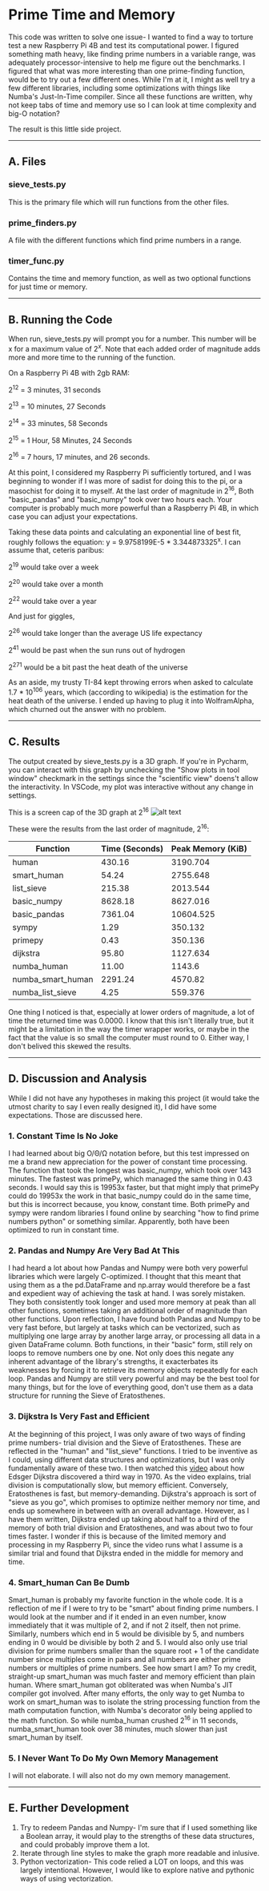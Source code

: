 # Prime Time and Memory

This code was written to solve one issue- I wanted to find a way to torture test a new Raspberry Pi 4B and test its computational power. I figured something math heavy, like finding prime numbers in a variable range, was adequately processor-intensive to help me figure out the benchmarks. I figured that what was more interesting than one prime-finding function, would be to try out a few different ones. While I'm at it, I might as well try a few different libraries, including some optimizations with things like Numba's Just-In-Time compiler. Since all these functions are written, why not keep tabs of time and memory use so I can look at time complexity and big-O notation?

The result is this little side project. 
_________________________________________________________
## A. Files
###  sieve_tests.py
This is the primary file which will run functions from the other files. 

### prime_finders.py
A file with the different functions which find prime numbers in a range.

### timer_func.py
Contains the time and memory function, as well as two optional functions for just time or memory. 

_________________________________________________________

## B. Running the Code 
When run, sieve_tests.py will prompt you for a number. This number will be x for a maximum value of $2^x$. Note that each added order of magnitude adds more and more time to the running of the function. 

On a Raspberry Pi 4B with 2gb RAM:

2<sup>12</sup> = 3 minutes, 31 seconds

2<sup>13</sup> = 10 minutes, 27 Seconds

2<sup>14</sup> = 33 minutes, 58 Seconds

2<sup>15</sup> = 1 Hour, 58 Minutes, 24 Seconds

2<sup>16</sup> = 7 hours, 17 minutes, and 26 seconds.


At this point, I considered my Raspberry Pi sufficiently tortured, and I was beginning to wonder if I was more of sadist for doing this to the pi, or a masochist for doing it to myself. At the last order of magnitude in 2<sup>16</sup>, Both "basic_pandas" and "basic_numpy" took over two hours each. Your computer is probably much more powerful than a Raspberry Pi 4B, in which case you can adjust your expectations.

Taking these data points and calculating an exponential line of best fit, roughly follows the equation: y = 9.9758199E-5 * 3.344873325<sup>x</sup>. 
I can assume that, ceteris paribus:

2<sup>19</sup> would take over a week

2<sup>20</sup> would take over a month

2<sup>22</sup> would take over a year

And just for giggles,

2<sup>26</sup> would take longer than the average US life expectancy

2<sup>41</sup> would be past when the sun runs out of hydrogen

2<sup>271</sup> would be a bit past the heat death of the universe

As an aside, my trusty TI-84 kept throwing errors when asked to calculate 1.7 * 10<sup>106</sup> years, which (according to wikipedia) is the estimation for the heat death of the universe. I ended up having to plug it into WolframAlpha, which churned out the answer with no problem. 
_________________________________________________________
## C. Results

The output created by sieve_tests.py is a 3D graph. If you're in Pycharm, you can interact with this graph by unchecking the "Show plots in tool window" checkmark in the settings since the "scientific view" doens't allow the interactivity. In VSCode, my plot was interactive without any change in settings.

This is a screen cap of the 3D graph at 2<sup>16</sup>
![alt text](https://github.com/JayTongue/prime_time_and_memory/blob/main/exhibit/2%5E16.jpg)

These were the results from the last order of magnitude, 2<sup>16</sup>:

| Function         | Time (Seconds)     | Peak Memory (KiB) |
|--------------|-----------|------------|
| human | 430.16      | 3190.704        |
| smart_human      | 54.24  | 2755.648       |
| list_sieve | 215.38 | 2013.544 |
| basic_numpy | 8628.18 | 8627.016 |
| basic_pandas | 7361.04 | 10604.525 | 
| sympy | 1.29 | 350.132 |
| primepy | 0.43 | 350.136 | 
| dijkstra | 95.80 | 1127.634 | 
| numba_human | 11.00 | 1143.6 | 
| numba_smart_human | 2291.24 | 4570.82 | 
| numba_list_sieve | 4.25 | 559.376 |

One thing I noticed is that, especially at lower orders of magnitude, a lot of time the returned time was 0.0000. I know that this isn't literally true, but it might be a limitation in the way the timer wrapper works, or maybe in the fact that the value is so small the computer must round to 0. Either way, I don't belived this skewed the results. 
_____________________________
## D. Discussion and Analysis
While I did not have any hypotheses in making this project (it would take the utmost charity to say I even really designed it), I did have some expectations. Those are discussed here.

### 1. Constant Time Is No Joke
I had learned about big O/Θ/Ω notation before, but this test impressed on me a brand new appreciation for the power of constant time processing. The function that took the longest was basic_numpy, which took over 143 minutes. The fastest was primePy, which managed the same thing in 0.43 seconds. I would say this is 19953x faster, but that might imply that primePy could do 19953x the work in that basic_numpy could do in the same time, but this is incorrect because, you know, constant time. Both primePy and sympy were random libraries I found online by searching "how to find prime numbers python" or something similar. Apparently, both have been optimized to run in constant time. 

### 2. Pandas and Numpy Are Very Bad At This
I had heard a lot about how Pandas and Numpy were both very powerful libraries which were largely C-optimized. I thought that this meant that using them as a the pd.DataFrame and np.array would therefore be a fast and expedient way of achieving the task at hand. I was sorely mistaken. They both consistently took longer and used more memory at peak than all other functions, sometimes taking an additional order of magnitude than other functions.
Upon reflection, I have found both Pandas and Numpy to be very fast before, but largely at tasks which can be vectorized, such as multiplying one large array by another large array, or processing all data in a given DataFrame column. Both functions, in their "basic" form, still rely on loops to remove numbers one by one. Not only does this negate any inherent advantage of the library's strengths, it exacterbates its weaknesses by forcing it to retrieve its memory objects repeatedly for each loop. 
Pandas and Numpy are still very powerful and may be the best tool for many things, but for the love of everything good, don't use them as a data structure for running the Sieve of Eratosthenes. 

### 3. Dijkstra Is Very Fast and Efficient
At the beginning of this project, I was only aware of two ways of finding prime numbers- trial division and the Sieve of Eratosthenes. These are reflected in the "human" and "list_sieve" functions. I tried to be inventive as I could, using different data structures and optimizations, but I was only fundamentally aware of these two. I then watched this [video](https://www.youtube.com/watch?time_continue=17&v=fwxjMKBMR7s&embeds_referring_euri=https%3A%2F%2Fduckduckgo.com%2F&feature=emb_title) about how Edsger Dijkstra discovered a third way in 1970. As the video explains, trial division is computationally slow, but memory efficient. Conversely, Eratosthenes is fast, but memory-demanding. Dijkstra's approach is sort of "sieve as you go", which promises to optimize neither memory nor time, and ends up somewhere in between with an overall advantage. However, as I have them written, Dijkstra ended up taking about half to a third of the memory of both trial division and Eratosthenes, and was about two to four times faster. I wonder if this is because of the limited memory and processing in my Raspberry Pi, since the video runs what I assume is a similar trial and found that Dijkstra ended in the middle for memory and time.

### 4. Smart_human Can Be Dumb
Smart_human is probably my favorite function in the whole code. It is a reflection of me if I were to try to be "smart" about finding prime numbers. I would look at the number and if it ended in an even number, know immediately that it was multiple of 2, and if not 2 itself, then not prime. Similarly, numbers which end in 5 would be divisible by 5, and numbers ending in 0 would be divisible by both 2 and 5. I would also only use trial division for prime numbers smaller than the square root + 1 of the candidate number since multiples come in pairs and all numbers are either prime numbers or multiples of prime numbers. See how smart I am? To my credit, straight-up smart_human was much faster and memory efficient than plain human. 
Where smart_human got obliterated was when Numba's JIT compiler got involved. After many efforts, the only way to get Numba to work on smart_human was to isolate the string processing function from the math computation function, with Numba's decorator only being applied to the math function. So while numba_human crushed 2<sup>16</sup> in 11 seconds, numba_smart_human took over 38 minutes, much slower than just smart_human by itself. 

### 5. I Never Want To Do My Own Memory Management
I will not elaborate. I will also not do my own memory management. 
_____________________________
## E. Further Development

1. Try to redeem Pandas and Numpy- I'm sure that if I used something like a Boolean array, it would play to the strengths of these data structures, and could probably improve them a lot.
2. Iterate through line styles to make the graph more readable and inlusive.
3. Python vectorization- This code relied a LOT on loops, and this was largely intentional. However, I would like to explore native and pythonic ways of using vectorization.






